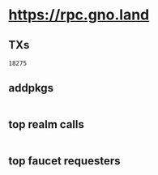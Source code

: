 # https://rpc.gno.land

## TXs
```
18275
```

## addpkgs
```
```

## top realm calls
```
```

## top faucet requesters
```
```

